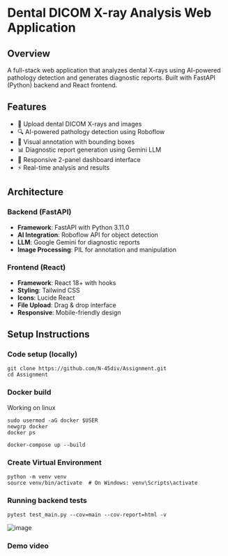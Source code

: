 # Dental DICOM X-ray Analysis Web Application

## Overview
A full-stack web application that analyzes dental X-rays using AI-powered pathology detection and generates diagnostic reports. Built with FastAPI (Python) backend and React frontend.

## Features
- 🦷 Upload dental DICOM X-rays and images
- 🔍 AI-powered pathology detection using Roboflow
- 🎯 Visual annotation with bounding boxes
- 📊 Diagnostic report generation using Gemini LLM
- 📱 Responsive 2-panel dashboard interface
- ⚡ Real-time analysis and results

## Architecture

### Backend (FastAPI)
- **Framework**: FastAPI with Python 3.11.0
- **AI Integration**: Roboflow API for object detection
- **LLM**: Google Gemini for diagnostic reports
- **Image Processing**: PIL for annotation and manipulation

### Frontend (React)
- **Framework**: React 18+ with hooks
- **Styling**: Tailwind CSS
- **Icons**: Lucide React
- **File Upload**: Drag & drop interface
- **Responsive**: Mobile-friendly design

## Setup Instructions

### Code setup (locally)

```
git clone https://github.com/N-45div/Assignment.git
cd Assignment
```

### Docker build

Working on linux

```
sudo usermod -aG docker $USER
newgrp docker
docker ps

```

```
docker-compose up --build
```

### Create Virtual Environment

```
python -m venv venv
source venv/bin/activate  # On Windows: venv\Scripts\activate
```

### Running backend tests 

```
pytest test_main.py --cov=main --cov-report=html -v
```
![image](https://github.com/user-attachments/assets/bc7b3db0-f84c-4502-a6d4-5bb32b15e242)

### Demo video


